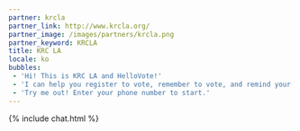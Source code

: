```yaml
---
partner: krcla
partner_link: http://www.krcla.org/
partner_image: /images/partners/krcla.png
partner_keyword: KRCLA
title: KRC LA
locale: ko
bubbles:
 - 'Hi! This is KRC LA and HelloVote!'
 - 'I can help you register to vote, remember to vote, and remind your friends to vote too.'
 - 'Try me out! Enter your phone number to start.'
---
```

{% include chat.html %}
